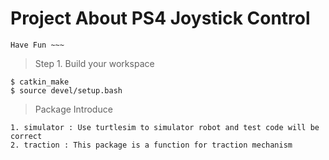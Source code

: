 # Project About PS4 Joystick Control
```
Have Fun ~~~
```

> Step 1. Build your workspace
```
$ catkin_make
$ source devel/setup.bash
```

> Package Introduce
```
1. simulator : Use turtlesim to simulator robot and test code will be correct
2. traction : This package is a function for traction mechanism
```